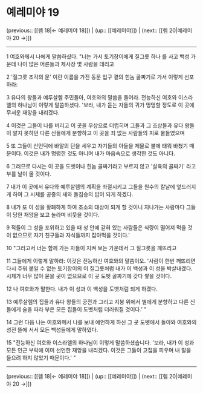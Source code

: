 # 예레미야 19

(previous:: [[렘 18|← 예레미야 18]]) | (up:: [[예레미야]]) | (next:: [[렘 20|예레미야 20 →]])

***




1 
여호와께서 나에게 말씀하셨다. "너는 가서 토기장이에게 질그릇 하나 를 사고 백성 가운데 나이 많은 어른들과 제사장 몇 사람을 데리고 



2 
'질그릇 조각의 문' 이란 이름을 가진 동문 입구 곁의 힌놈 골짜기로 가서 이렇게 선포하라: 



3 
유다의 왕들과 예루살렘 주민들아, 여호와의 말씀을 들어라. 전능하신 여호와 이스라엘의 하나님이 이렇게 말씀하셨다. '보라, 내가 듣는 자들의 귀가 멍멍할 정도로 이 곳에 무서운 재앙을 내리겠다. 



4 
이것은 그들이 나를 버리고 이 곳을 우상으로 더럽히며 그들과 그 조상들과 유다 왕들이 알지 못하던 다른 신들에게 분향하고 이 곳을 죄 없는 사람들의 피로 물들였으며 



5 
또 그들이 산언덕에 바알의 단을 세우고 자기들의 아들을 제물로 불에 태워 바쳤기 때문이다. 이것은 내가 명령한 것도 아니며 내가 마음속으로 생각한 것도 아니다. 



6 
그러므로 다시는 이 곳을 도벳이나 힌놈 골짜기라고 부르지 않고 '살육의 골짜기' 라고 부를 날이 올 것이다. 



7 
내가 이 곳에서 유다와 예루살렘의 계획을 좌절시키고 그들을 원수의 칼날에 엎드러지게 하여 그 시체를 공중의 새와 들짐승의 밥이 되게 하겠다. 



8 
내가 또 이 성을 황폐하게 하여 조소의 대상이 되게 할 것이니 지나가는 사람마다 그들이 당한 재앙을 보고 놀라며 비웃을 것이다. 



9 
적들이 그 성을 포위하고 있을 때 성 안에 갇혀 있는 사람들은 식량이 떨어져 먹을 것이 없으므로 자기 친구들과 자식들까지 잡아먹을 것이다.' 



10 
"그러고서 너는 함께 가는 자들이 지켜 보는 가운데서 그 질그릇을 깨뜨리고 



11 
그들에게 이렇게 말하라: 이것은 전능하신 여호와의 말씀이오. '사람이 한번 깨뜨리면 다시 주워 붙일 수 없는 토기장이의 이 질그릇처럼 내가 이 백성과 이 성을 박살내겠다. 시체가 너무 많아 묻을 곳이 없으므로 이 곳 도벳 골짜기에 갖다 쌓을 것이다. 



12 
나 여호와가 말한다. 내가 이 성과 이 백성을 도벳처럼 되게 하겠다. 



13 
예루살렘의 집들과 유다 왕들의 궁전과 그리고 지붕 위에서 별에게 분향하고 다른 신들에게 술을 따라 부은 모든 집들이 도벳처럼 더러워질 것이다.' " 



14 
그런 다음 나는 여호와께서 나를 보내 예언하게 하신 그 곳 도벳에서 돌아와 여호와의 성전 뜰에 서서 모든 백성들에게 말하였다. 



15 
"전능하신 여호와 이스라엘의 하나님이 이렇게 말씀하셨습니다. '보라, 내가 이 성과 모든 인근 부락에 이미 선언한 재앙을 내리겠다. 이것은 그들이 고집을 피우며 내 말을 들으려 하지 않았기 때문이다.' "

***

(previous:: [[렘 18|← 예레미야 18]]) | (up:: [[예레미야]]) | (next:: [[렘 20|예레미야 20 →]])
